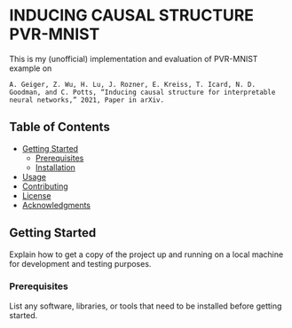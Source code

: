# INDUCING CAUSAL STRUCTURE PVR-MNIST

This is my (unofficial) implementation and evaluation of PVR-MNIST example on

    A. Geiger, Z. Wu, H. Lu, J. Rozner, E. Kreiss, T. Icard, N. D. Goodman, and C. Potts, “Inducing causal structure for interpretable neural networks,” 2021, Paper in arXiv.


## Table of Contents
- [Getting Started](#getting-started)
  - [Prerequisites](#prerequisites)
  - [Installation](#installation)
- [Usage](#usage)
- [Contributing](#contributing)
- [License](#license)
- [Acknowledgments](#acknowledgments)

## Getting Started

Explain how to get a copy of the project up and running on a local machine for development and testing purposes.

### Prerequisites

List any software, libraries, or tools that need to be installed before getting started.

